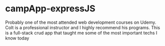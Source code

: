 # campApp-expressJS
Probably one of the most attended web development courses on Udemy. Colt is a professional instructor and I highly recommend his programs. This is a full-stack crud app that taught me some of the most important techs I know today
